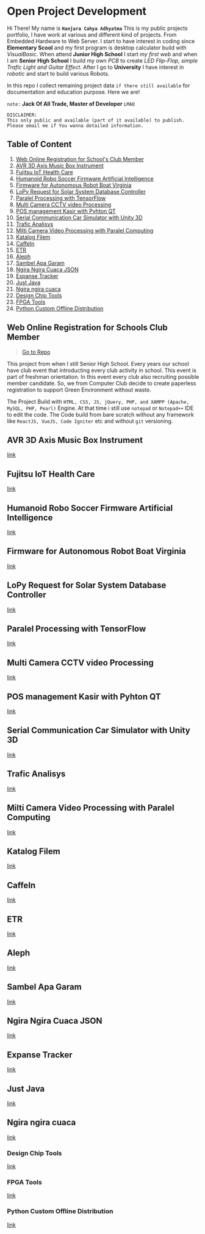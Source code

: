 # Open Project Development

Hi There! My name is **`Hanjara Cahya Adhyatma`** This is my public projects portfolio, I have work at various and different kind of projects. From Embedded Hardware to Web Server. I start to have interest in coding since **Elementary Scool** and my first program is desktop calculator build with _VisualBasic_. When attend **Junior High School** I start _my first web_ and when I am **Senior High School** I build my own _PCB_ to create _LED Flip-Flop, simple Trafic Light and Guitar Effect_. After I go to **University** I have interest in _robotic_ and start to build various Robots.

In this repo I collect remaining project data `if there still available` for documentation and education purpose. Here we are!

`note:` **Jack Of All Trade, Master of Developer** `LMAO`

```
DISCLAIMER:
This only public and available (part of it available) to publish.
Please email me if You wanna detailed information.
```

## Table of Content

1. [Web Online Registration for School's Club Member](#web-online-registration-for-schools-club-member)
2. [AVR 3D Axis Music Box Instrument](#avr-3d-axis-music-box-instrument)
3. [Fujitsu IoT Health Care](#fujitsu-iot-health-care)
4. [Humanoid Robo Soccer Firmware Artificial Intelligence](#humanoid-robo-soccer-firmware-artificial-intelligence)
5. [Firmware for Autonomous Robot Boat Virginia](#firmware-for-autonomous-robot-boat-virginia)
6. [LoPy Request for Solar System Database Controller](#lopy-request-for-solar-system-database-controller)
7. [Paralel Processing with TensorFlow](#paralel-processing-with-tensorflow)
8. [Multi Camera CCTV video Processing](#multi-camera-cctv-video-processing)
9. [POS management Kasir with Pyhton QT](#pos-management-kasir-with-pyhton-qt)
10. [Serial Communication Car Simulator with Unity 3D](#serial-communication-car-simulator-with-unity-3d)
11. [Trafic Analisys](#trafic-analisys)
12. [Milti Camera Video Processing with Paralel Computing](#milti-camera-video-processing-with-paralel-computing)
13. [Katalog Filem](#katalog-filem)
15. [CaffeIn](#caffein)
16. [ETR](#etr)
17. [Aleph](#aleph)
18. [Sambel Apa Garam](#sambel-apa-garam)
19. [Ngira Ngira Cuaca JSON](#ngira-ngira-cuaca-json)
20. [Expanse Tracker](#expanse-tracker)
21. [Just Java](#just-java)
22. [Ngira ngira cuaca](#ngira-ngira-cuaca)
23. [Design Chip Tools](#design-chip-tools)
24. [FPGA Tools](#fpga-tools)
25. [Python Custom Offline Distribution](#python-custom-offline-distribution)

## Web Online Registration for Schools Club Member 
> [Go to Repo](https://github.com/mashanz/pendaftaran-online-ekskul)

This project from when I still Senior High School. Every years our school have club event that introducting every club activity in school. This event is part of freshman orientation. In this event every club also recruiting possible member candidate. So, we from Computer Club decide to create paperless registration to support Green Environment without waste.

The Project Build with `HTML, CSS, JS, jQuery, PHP, and XAMPP (Apache, MySQL, PHP, Pearl)` Engine. At that time i still use `notepad` or `Notepad++` IDE to edit the code. The Code build from bare scratch without any framework like `ReactJS, VueJS, Code Igniter` etc and without `git` versioning.

## AVR 3D Axis Music Box Instrument
[link](https://github.com/mashanz/AVR-3D-Axis-Music-Box-Instrument)

## Fujitsu IoT Health Care
[link](https://github.com/mashanz/Fujitsu-Health-Care)

## Humanoid Robo Soccer Firmware Artificial Intelligence
[link](https://github.com/mashanz/ELPISTOLERRO)

## Firmware for Autonomous Robot Boat Virginia
[link](https://github.com/mashanz/Dewantara-Robo-Boat-Virginia)

## LoPy Request for Solar System Database Controller
[link](https://github.com/mashanz/Solar-Sel-Controller-LoPy)

## Paralel Processing with TensorFlow
[link](https://github.com/mashanz/Paralel-Calculating-with-Tensor-Flow)

## Multi Camera CCTV video Processing
[link](https://github.com/mashanz/multi-cam-template)

## POS management Kasir with Pyhton QT
[link](https://github.com/mashanz/E-Kasir-Dashboard-C-QT)

## Serial Communication Car Simulator with Unity 3D
[link](https://github.com/mashanz/Serial-Comm-Car-Simulator-with-Unity-3D)

## Trafic Analisys
[link](https://github.com/mashanz/Trafic-Analisys-with-Google-API)

## Milti Camera Video Processing with Paralel Computing
[link](https://github.com/mashanz/client_server_with_thread)

## Katalog Filem
[link](https://github.com/mashanz/KatalogFilem)

## CaffeIn
[link](https://github.com/mashanz/CaffeIn)

## ETR
[link](https://github.com/mashanz/ETR)

## Aleph
[link](https://github.com/mashanz/Aleph)

## Sambel Apa Garam
[link](https://github.com/mashanz/SambelApaGaram)

## Ngira Ngira Cuaca JSON
[link](https://github.com/mashanz/NgiraNgiraCuacaJSON)

## Expanse Tracker
[link](https://github.com/mashanz/ExpanseTracker)

## Just Java
[link](https://github.com/mashanz/JustJava)

## Ngira ngira cuaca
[link](https://github.com/mashanz/NgiraNgiraCuaca)

### Design Chip Tools
[link](https://github.com/mashanz/Design-Chip-Tools)

### FPGA Tools
[link](https://github.com/mashanz/FPGA-Tools-Firmware-ElberV2)

### Python Custom Offline Distribution
[link](https://github.com/mashanz/python_self_dist)
